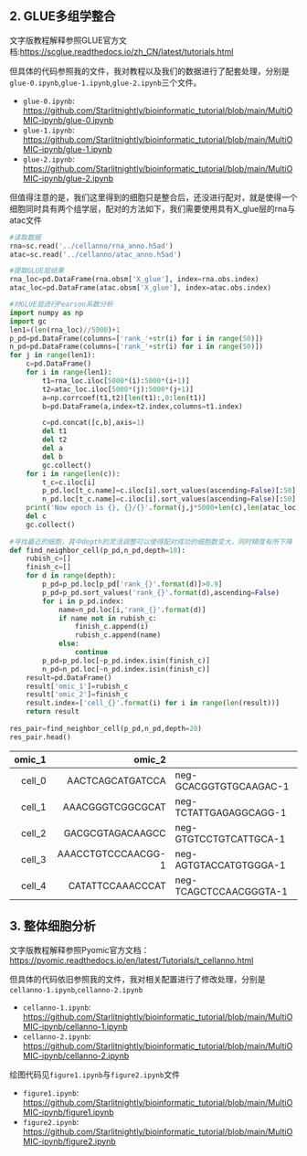 ## 2. GLUE多组学整合

文字版教程解释参照GLUE官方文档:https://scglue.readthedocs.io/zh_CN/latest/tutorials.html

但具体的代码参照我的文件，我对教程以及我们的数据进行了配套处理，分别是`glue-0.ipynb`,`glue-1.ipynb`,`glue-2.ipynb`三个文件。

- `glue-0.ipynb`: https://github.com/Starlitnightly/bioinformatic_tutorial/blob/main/MultiOMIC-ipynb/glue-0.ipynb
- `glue-1.ipynb`: https://github.com/Starlitnightly/bioinformatic_tutorial/blob/main/MultiOMIC-ipynb/glue-1.ipynb
- `glue-2.ipynb`: https://github.com/Starlitnightly/bioinformatic_tutorial/blob/main/MultiOMIC-ipynb/glue-2.ipynb

但值得注意的是，我们这里得到的细胞只是整合后，还没进行配对，就是使得一个细胞同时具有两个组学层，配对的方法如下，我们需要使用具有X_glue层的rna与atac文件

```python
#读取数据
rna=sc.read('../cellanno/rna_anno.h5ad')
atac=sc.read('../cellanno/atac_anno.h5ad')

#提取GLUE层结果
rna_loc=pd.DataFrame(rna.obsm['X_glue'], index=rna.obs.index)
atac_loc=pd.DataFrame(atac.obsm['X_glue'], index=atac.obs.index)

#对GLUE层进行Pearson系数分析
import numpy as np
import gc
len1=(len(rna_loc)//5000)+1
p_pd=pd.DataFrame(columns=['rank_'+str(i) for i in range(50)])
n_pd=pd.DataFrame(columns=['rank_'+str(i) for i in range(50)])
for j in range(len1):
    c=pd.DataFrame()
    for i in range(len1):
        t1=rna_loc.iloc[5000*(i):5000*(i+1)]
        t2=atac_loc.iloc[5000*(j):5000*(j+1)]
        a=np.corrcoef(t1,t2)[len(t1):,0:len(t1)]
        b=pd.DataFrame(a,index=t2.index,columns=t1.index)  

        c=pd.concat([c,b],axis=1)
        del t1
        del t2
        del a
        del b
        gc.collect()
    for i in range(len(c)):
        t_c=c.iloc[i]
        p_pd.loc[t_c.name]=c.iloc[i].sort_values(ascending=False)[:50].values
        n_pd.loc[t_c.name]=c.iloc[i].sort_values(ascending=False)[:50].index.tolist()
    print('Now epoch is {}, {}/{}'.format(j,j*5000+len(c),len(atac_loc))) 
    del c
    gc.collect()
    
#寻找最近的细胞，其中depth的灵活调整可以使得配对成功的细胞数变大，同时精度有所下降
def find_neighbor_cell(p_pd,n_pd,depth=10):
    rubish_c=[]
    finish_c=[]
    for d in range(depth):
        p_pd=p_pd.loc[p_pd['rank_{}'.format(d)]>0.9]
        p_pd=p_pd.sort_values('rank_{}'.format(d),ascending=False)
        for i in p_pd.index:
            name=n_pd.loc[i,'rank_{}'.format(d)]
            if name not in rubish_c:
                finish_c.append(i)
                rubish_c.append(name)
            else:
                continue
        p_pd=p_pd.loc[~p_pd.index.isin(finish_c)]
        n_pd=n_pd.loc[~n_pd.index.isin(finish_c)]
    result=pd.DataFrame()
    result['omic_1']=rubish_c
    result['omic_2']=finish_c
    result.index=['cell_{}'.format(i) for i in range(len(result))]
    return result
  
res_pair=find_neighbor_cell(p_pd,n_pd,depth=20)
res_pair.head()
```

| omic_1 |             omic_2 |                        |
| -----: | -----------------: | ---------------------- |
| cell_0 |   AACTCAGCATGATCCA | neg-GCACGGTGTGCAAGAC-1 |
| cell_1 |   AAACGGGTCGGCGCAT | neg-TCTATTGAGAGGCAGG-1 |
| cell_2 |   GACGCGTAGACAAGCC | neg-GTGTCCTGTCATTGCA-1 |
| cell_3 | AAACCTGTCCCAACGG-1 | neg-AGTGTACCATGTGGGA-1 |
| cell_4 |   CATATTCCAAACCCAT | neg-TCAGCTCCAACGGGTA-1 |

## 3. 整体细胞分析

文字版教程解释参照Pyomic官方文档：https://pyomic.readthedocs.io/en/latest/Tutorials/t_cellanno.html

但具体的代码依旧参照我的文件，我对相关配置进行了修改处理，分别是`cellanno-1.ipynb`,`cellanno-2.ipynb`

- `cellanno-1.ipynb`: https://github.com/Starlitnightly/bioinformatic_tutorial/blob/main/MultiOMIC-ipynb/cellanno-1.ipynb
- `cellanno-2.ipynb`: https://github.com/Starlitnightly/bioinformatic_tutorial/blob/main/MultiOMIC-ipynb/cellanno-2.ipynb

绘图代码见`figure1.ipynb`与`figure2.ipynb`文件

- `figure1.ipynb`: https://github.com/Starlitnightly/bioinformatic_tutorial/blob/main/MultiOMIC-ipynb/figure1.ipynb
- `figure2.ipynb`: https://github.com/Starlitnightly/bioinformatic_tutorial/blob/main/MultiOMIC-ipynb/figure2.ipynb

